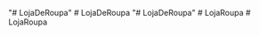 "# LojaDeRoupa" 
#   L o j a D e R o u p a  
 "# LojaDeRoupa" 
#   L o j a R o u p a  
 #   L o j a R o u p a  
 